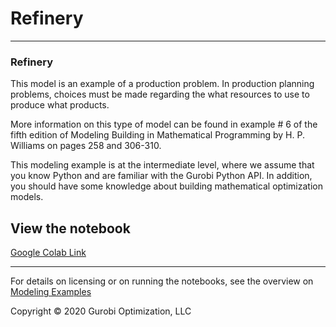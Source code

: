 # Refinery

---
### Refinery
This model is an example of a production problem. In production planning problems, choices must be made regarding the 
what resources to use to produce what products.

More information on this type of model can be found in example # 6 of the fifth edition of Modeling Building in Mathematical 
Programming by H. P. Williams on pages 258 and 306-310.

This modeling example is at the intermediate level, where we assume that you know Python and are familiar with the 
Gurobi Python API. In addition, you should have some knowledge about building mathematical optimization models.


## View the notebook

[Google Colab Link](https://colab.research.google.com/github/Gurobi/modeling-examples/blob/master/refinery/refinery.ipynb)


----
For details on licensing or on running the notebooks, see the overview on [Modeling Examples](../)


Copyright © 2020 Gurobi Optimization, LLC

